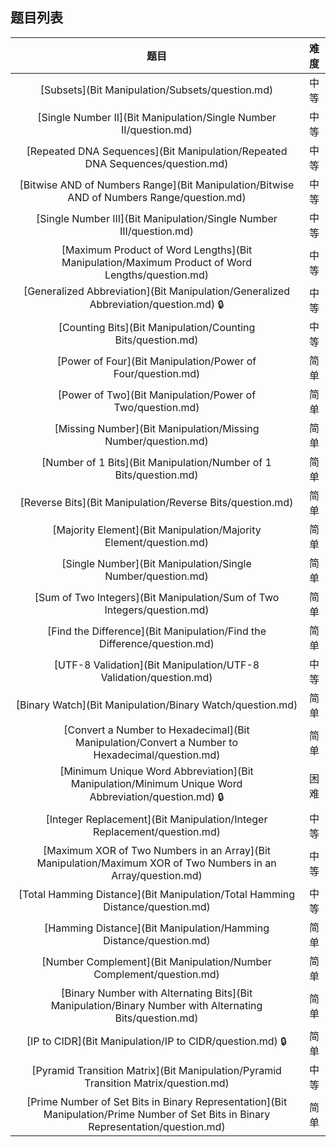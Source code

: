 ## 题目列表  
| 题目 | 难度 |  
|:---:|:---:|  
| [Subsets](Bit Manipulation/Subsets/question.md) | 中等 |   
| [Single Number II](Bit Manipulation/Single Number II/question.md) | 中等 |   
| [Repeated DNA Sequences](Bit Manipulation/Repeated DNA Sequences/question.md) | 中等 |   
| [Bitwise AND of Numbers Range](Bit Manipulation/Bitwise AND of Numbers Range/question.md) | 中等 |   
| [Single Number III](Bit Manipulation/Single Number III/question.md) | 中等 |   
| [Maximum Product of Word Lengths](Bit Manipulation/Maximum Product of Word Lengths/question.md) | 中等 |   
| [Generalized Abbreviation](Bit Manipulation/Generalized Abbreviation/question.md) :lock: | 中等 |   
| [Counting Bits](Bit Manipulation/Counting Bits/question.md) | 中等 |   
| [Power of Four](Bit Manipulation/Power of Four/question.md) | 简单 |   
| [Power of Two](Bit Manipulation/Power of Two/question.md) | 简单 |   
| [Missing Number](Bit Manipulation/Missing Number/question.md) | 简单 |   
| [Number of 1 Bits](Bit Manipulation/Number of 1 Bits/question.md) | 简单 |   
| [Reverse Bits](Bit Manipulation/Reverse Bits/question.md) | 简单 |   
| [Majority Element](Bit Manipulation/Majority Element/question.md) | 简单 |   
| [Single Number](Bit Manipulation/Single Number/question.md) | 简单 |   
| [Sum of Two Integers](Bit Manipulation/Sum of Two Integers/question.md) | 简单 |   
| [Find the Difference](Bit Manipulation/Find the Difference/question.md) | 简单 |   
| [UTF-8 Validation](Bit Manipulation/UTF-8 Validation/question.md) | 中等 |   
| [Binary Watch](Bit Manipulation/Binary Watch/question.md) | 简单 |   
| [Convert a Number to Hexadecimal](Bit Manipulation/Convert a Number to Hexadecimal/question.md) | 简单 |   
| [Minimum Unique Word Abbreviation](Bit Manipulation/Minimum Unique Word Abbreviation/question.md) :lock: | 困难 |   
| [Integer Replacement](Bit Manipulation/Integer Replacement/question.md) | 中等 |   
| [Maximum XOR of Two Numbers in an Array](Bit Manipulation/Maximum XOR of Two Numbers in an Array/question.md) | 中等 |   
| [Total Hamming Distance](Bit Manipulation/Total Hamming Distance/question.md) | 中等 |   
| [Hamming Distance](Bit Manipulation/Hamming Distance/question.md) | 简单 |   
| [Number Complement](Bit Manipulation/Number Complement/question.md) | 简单 |   
| [Binary Number with Alternating Bits](Bit Manipulation/Binary Number with Alternating Bits/question.md) | 简单 |   
| [IP to CIDR](Bit Manipulation/IP to CIDR/question.md) :lock: | 简单 |   
| [Pyramid Transition Matrix](Bit Manipulation/Pyramid Transition Matrix/question.md) | 中等 |   
| [Prime Number of Set Bits in Binary Representation](Bit Manipulation/Prime Number of Set Bits in Binary Representation/question.md) | 简单 |   

